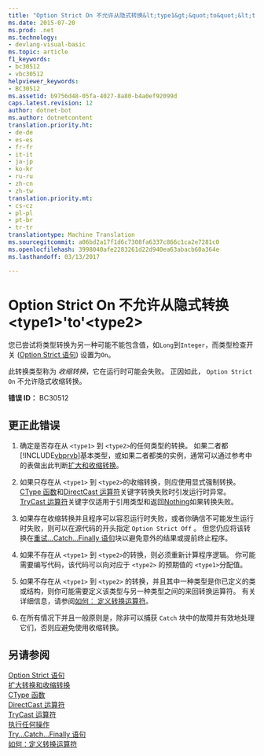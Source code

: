 ```yaml
---
title: "Option Strict On 不允许从隐式转换&lt;type1&gt;&quot;to&quot;&lt;type2&gt;&quot; |Microsoft 文档"
ms.date: 2015-07-20
ms.prod: .net
ms.technology:
- devlang-visual-basic
ms.topic: article
f1_keywords:
- bc30512
- vbc30512
helpviewer_keywords:
- BC30512
ms.assetid: b9756d48-05fa-4027-8a80-b4a0ef92099d
caps.latest.revision: 12
author: dotnet-bot
ms.author: dotnetcontent
translation.priority.ht:
- de-de
- es-es
- fr-fr
- it-it
- ja-jp
- ko-kr
- ru-ru
- zh-cn
- zh-tw
translation.priority.mt:
- cs-cz
- pl-pl
- pt-br
- tr-tr
translationtype: Machine Translation
ms.sourcegitcommit: a06bd2a17f1d6c7308fa6337c866c1ca2e7281c0
ms.openlocfilehash: 3998040afe2283261d22d940ea63abacb60a364e
ms.lasthandoff: 03/13/2017

---
```

# <a name="option-strict-on-disallows-implicit-conversions-from-39lttype1gt39-to-39lttype2gt39"></a>Option Strict On 不允许从隐式转换&lt;type1&gt;'to'&lt;type2&gt;
您已尝试将类型转换为另一种可能不能包含值，如`Long`到`Integer`，而类型检查开关 ([Option Strict 语句](../../visual-basic/language-reference/statements/option-strict-statement.md)) 设置为`On`。  
  
 此转换类型称为 *收缩转换*，它在运行时可能会失败。 正因如此， `Option Strict On` 不允许隐式收缩转换。  
  
 **错误 ID：** BC30512  
  
## <a name="to-correct-this-error"></a>更正此错误  
  
1.  确定是否存在从 `<type1>` 到 `<type2>`的任何类型的转换。 如果二者都[!INCLUDE[vbprvb](../../csharp/programming-guide/concepts/linq/includes/vbprvb_md.md)]基本类型，或如果二者都类的实例，通常可以通过参考中的表做出此判断[扩大和收缩转换](../../visual-basic/programming-guide/language-features/data-types/widening-and-narrowing-conversions.md)。  
  
2.  如果只存在从 `<type1>` 到 `<type2>`的收缩转换，则应使用显式强制转换。 [CType 函数](../../visual-basic/language-reference/functions/ctype-function.md)和[DirectCast 运算符](../../visual-basic/language-reference/operators/directcast-operator.md)关键字转换失败时引发运行时异常。 [TryCast 运算符](../../visual-basic/language-reference/operators/trycast-operator.md)关键字仅适用于引用类型和返回[Nothing](../../visual-basic/language-reference/nothing.md)如果转换失败。  
  
3.  如果存在收缩转换并且程序可以容忍运行时失败，或者你确信不可能发生运行时失败，则可以在源代码的开头指定 `Option Strict Off` 。 但您仍应将该转换在[重试...Catch...Finally 语句](../../visual-basic/language-reference/statements/try-catch-finally-statement.md)块以避免意外的结果或提前终止程序。  
  
4.  如果不存在从 `<type1>` 到 `<type2>`的转换，则必须重新计算程序逻辑。 你可能需要编写代码，该代码可以向对应于 `<type2>` 的预期值的 `<type1>`分配值。  
  
5.  如果不存在从 `<type1>` 到 `<type2>` 的转换，并且其中一种类型是你已定义的类或结构，则你可能需要定义该类型与另一种类型之间的来回转换运算符。 有关详细信息，请参阅[如何︰ 定义转换运算符](../../visual-basic/programming-guide/language-features/procedures/how-to-define-a-conversion-operator.md)。  
  
6.  在所有情况下并且一般原则是，除非可以捕获 `Catch` 块中的故障并有效地处理它们，否则应避免使用收缩转换。  
  
## <a name="see-also"></a>另请参阅  
 [Option Strict 语句](../../visual-basic/language-reference/statements/option-strict-statement.md)   
 [扩大转换和收缩转换](../../visual-basic/programming-guide/language-features/data-types/widening-and-narrowing-conversions.md)   
 [CType 函数](../../visual-basic/language-reference/functions/ctype-function.md)   
 [DirectCast 运算符](../../visual-basic/language-reference/operators/directcast-operator.md)   
 [TryCast 运算符](../../visual-basic/language-reference/operators/trycast-operator.md)   
 [执行任何操作](../../visual-basic/language-reference/nothing.md)   
 [Try...Catch...Finally 语句](../../visual-basic/language-reference/statements/try-catch-finally-statement.md)   
 [如何：定义转换运算符](../../visual-basic/programming-guide/language-features/procedures/how-to-define-a-conversion-operator.md)
